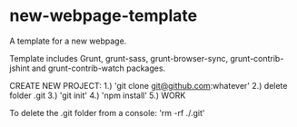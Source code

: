 # new-webpage-template

A template for a new webpage.

Template includes Grunt, grunt-sass, grunt-browser-sync, grunt-contrib-jshint and grunt-contrib-watch packages.

CREATE NEW PROJECT:
1.) 'git clone git@github.com:whatever'
2.) delete folder .git
3.) 'git init'
4.) 'npm install'
5.) WORK

To delete the .git folder from a console: 'rm -rf ./.git'
